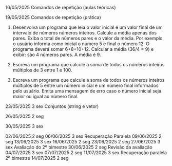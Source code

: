 
16/05/2025
Comandos de repetição (aulas teóricas)



19/05/2025
Comandos de repetição (prática)

1) Desenvolva um programa que leia o valor inicial e um valor final de 
um intervalo de números números inteiros. Calcule a média apenas dos pares.
Exiba o total de números pares e o valor da média. 
   Por exemplo, o usuário informa como inicial o número 5 e final o número 12. 
O programa deverá somar 6+8+10+12. Calcular a média (36/4 = 9) e exibir: são 4 números 
pares. A média é 9. 


2) Escreva um programa que calcule a soma de todos os números inteiros múltiplos de 3 entre 1 e 100.


3) Escreva um programa que calcule a soma de todos os números inteiros múltiplos de 5 entre um número inicial e um número final informados pelo usuário. Emita uma mensagem de erro caso o número inicial seja maior ou igual ao número final.


23/05/2025		3	sex
Conjuntos (string e vetor)

26/05/2025		2	seg

30/05/2025		3	sex

02/06/2025		2	seg
06/06/2025		3	sex
Recuperação Paralela
09/06/2025		2	seg
13/06/2025		3	sex
16/06/2025		2	seg
23/06/2025		2	seg
27/06/2025		3	sex
Avaliação do 2º bimestre
30/06/2025		2	seg
    Revisão da avaliação
04/07/2025		3	sex
07/07/2025		2	seg
11/07/2025		3	sex
	Recuperação paralela 2º bimestre
14/07/2025		2	seg
